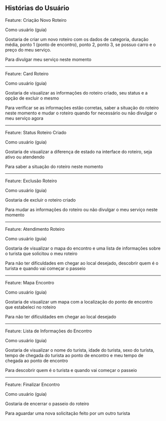 ## Histórias do Usuário

  

Feature: Criação Novo Roteiro

Como usuário (guia)

Gostaria de criar um novo roteiro com os dados de categoria, duração média, ponto 1 (ponto de encontro), ponto 2, ponto 3, se possuo carro e o preço do meu serviço.

Para divulgar meu serviço neste momento

  ------------------------
  
Feature: Card Roteiro

Como usuário (guia)

Gostaria de visualizar as informações do roteiro criado, seu status e a opção de excluir o mesmo

Para verificar se as informações estão corretas, saber a situação do roteiro neste momento e mudar o roteiro quando for necessário ou não divulgar o meu serviço agora

  ------------------------

Feature: Status Roteiro Criado

Como usuário (guia)

Gostaria de visualizar a diferença de estado na interface do roteiro, seja ativo ou atendendo

Para saber a situação do roteiro neste momento

  ------------------------
  
Feature: Exclusão Roteiro

Como usuário (guia)

Gostaria de excluir o roteiro criado

Para mudar as informações do roteiro ou não divulgar o meu serviço neste momento

  ------------------------

Feature: Atendimento Roteiro

Como usuário (guia)

Gostaria de visualizar o mapa do encontro e uma lista de informações sobre o turista que solicitou o meu roteiro

Para não ter dificuldades em chegar ao local desejado, descobrir quem é o turista e quando vai começar o passeio

  ------------------------

Feature: Mapa Encontro

Como usuário (guia)

Gostaria de visualizar um mapa com a localização do ponto de encontro que estabeleci no roteiro

Para não ter dificuldades em chegar ao local desejado

  ------------------------  

Feature: Lista de Informações do Encontro

Como usuário (guia)

Gostaria de visualizar o nome do turista, idade do turista, sexo do turista, tempo de chegada do turista ao ponto de encontro e meu tempo de chegada ao ponto de encontro

Para descobrir quem é o turista e quando vai começar o passeio

  ------------------------
  
Feature: Finalizar Encontro

Como usuário (guia)

Gostaria de encerrar o passeio do roteiro

Para aguardar uma nova solicitação feito por um outro turista